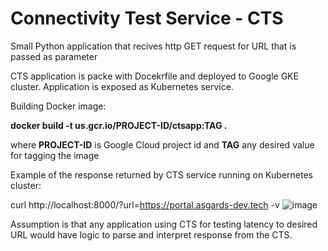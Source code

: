 # Connectivity Test Service - CTS
Small Python application that recives http GET request for URL that is passed as parameter

CTS application is packe with Docekrfile and deployed to Google GKE cluster. Application is exposed as Kubernetes service.

Building Docker image:
 
 __docker build -t us.gcr.io/PROJECT-ID/ctsapp:TAG .__

 where __PROJECT-ID__ is Google Cloud project id and __TAG__ any desired value for tagging the image
 
 Example of the response returned by CTS service running on Kubernetes cluster:

 curl http://localhost:8000/?url=https://portal.asgards-dev.tech -v
 ![image](https://github.com/rilkedragan/CTS/assets/126792923/86f5d18c-c783-4b45-af42-73fab0d6a7d6)

Assumption is that any application using CTS for testing latency to desired URL would have logic to parse and interpret response from the CTS.
